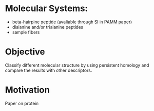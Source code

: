 # Molecular Systems:

* beta-hairpine peptide (avaliable through SI in PAMM paper)
* dialanine and/or trialanine peptides
* sample fibers

# Objective

Classify different molecular structure by using persistent homology 
and compare the results with other descriptors.

# Motivation

Paper on protein